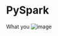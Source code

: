# PySpark

What you
![image](https://github.com/CharmStrange/PySpark/assets/105769152/aa0f7ce2-f0fd-459e-b256-f20069e54864)
